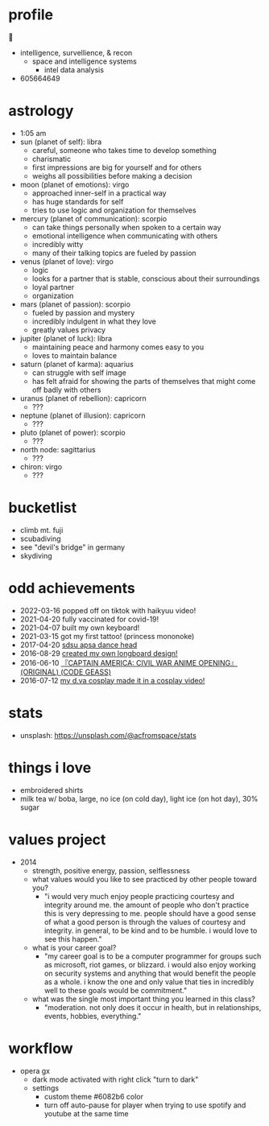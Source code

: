 # profile

🌌

- intelligence, survellience, & recon
  - space and intelligence systems
    - intel data analysis
- 605664649

# astrology

- 1:05 am
- sun (planet of self): libra
  - careful, someone who takes time to develop something
  - charismatic
  - first impressions are big for yourself and for others
  - weighs all possibilities before making a decision
- moon (planet of emotions): virgo
  - approached inner-self in a practical way
  - has huge standards for self
  - tries to use logic and organization for themselves
- mercury (planet of communication): scorpio
  - can take things personally when spoken to a certain way
  - emotional intelligence when communicating with others
  - incredibly witty
  - many of their talking topics are fueled by passion
- venus (planet of love): virgo
  - logic
  - looks for a partner that is stable, conscious about their surroundings
  - loyal partner
  - organization
- mars (planet of passion): scorpio
  - fueled by passion and mystery
  - incredibly indulgent in what they love
  - greatly values privacy
- jupiter (planet of luck): libra
  - maintaining peace and harmony comes easy to you
  - loves to maintain balance
- saturn (planet of karma): aquarius
  - can struggle with self image
  - has felt afraid for showing the parts of themselves that might come off badly with others
- uranus (planet of rebellion): capricorn
  - ???
- neptune (planet of illusion): capricorn
  - ???
- pluto (planet of power): scorpio
  - ???
- north node: sagittarius
  - ???
- chiron: virgo
  - ???

# bucketlist

- climb mt. fuji
- scubadiving
- see "devil's bridge" in germany
- skydiving

# odd achievements

- 2022-03-16 popped off on tiktok with haikyuu video!
- 2021-04-20 fully vaccinated for covid-19!
- 2021-04-07 built my own keyboard!
- 2021-03-15 got my first tattoo! (princess mononoke)
- 2017-04-20 [sdsu apsa dance head](https://www.youtube.com/watch?v=rbBst0x5eY8)
- 2016-08-29 [created my own longboard design!](https://imgur.com/a/hCz72)
- 2016-06-10 [『CAPTAIN AMERICA: CIVIL WAR ANIME OPENING』(ORIGINAL) (CODE GEASS)](https://www.youtube.com/watch?v=__tTNAwSyhQ)
- 2016-07-12 [my d.va cosplay made it in a cosplay video!](https://www.youtube.com/watch?v=S9dyQWgaJ5k)

# stats

- unsplash: https://unsplash.com/@acfromspace/stats

# things i love

- embroidered shirts
- milk tea w/ boba, large, no ice (on cold day), light ice (on hot day), 30% sugar

# values project

- 2014
  - strength, positive energy, passion, selflessness
  - what values would you like to see practiced by other people toward you?
    - "i would very much enjoy people practicing courtesy and integrity around me. the amount of people who don't practice this is very depressing to me. people should have a good sense of what a good person is through the values of courtesy and integrity. in general, to be kind and to be humble. i would love to see this happen."
  - what is your career goal?
    - "my career goal is to be a computer programmer for groups such as microsoft, riot games, or blizzard. i would also enjoy working on security systems and anything that would benefit the people as a whole. i know the one and only value that ties in incredibly well to these goals would be commitment."
  - what was the single most important thing you learned in this class?
    - "moderation. not only does it occur in health, but in relationships, events, hobbies, everything."

# workflow

- opera gx
  - dark mode activated with right click "turn to dark"
  - settings
    - custom theme #6082b6 color
    - turn off auto-pause for player when trying to use spotify and youtube at the same time
